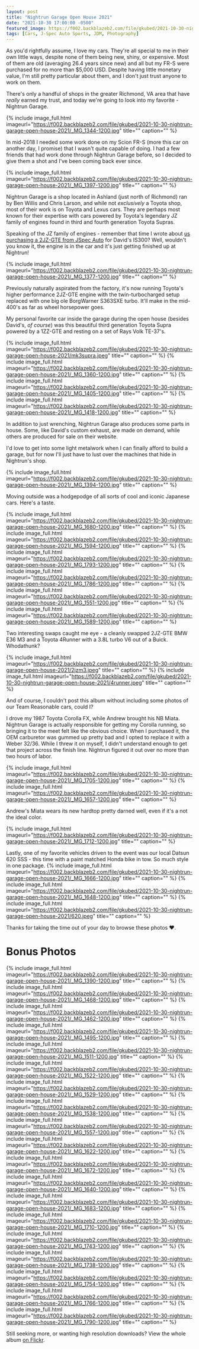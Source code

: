 ```yaml
---
layout: post
title: "Nightrun Garage Open House 2021"
date: "2021-10-30 17:00:00 -0500"
featured_image: https://f002.backblazeb2.com/file/gkubed/2021-10-30-nightrun-garage-open-house-2021/_MG_1695-1200.jpg
tags: [Cars, J-Spec Auto Sports, JDM, Photography]
---
```


As you'd rightfully assume, I love my cars. They're all special to me in their own little ways, despite none of them being new, shiny, or expensive. Most of them are old (averaging 26.4 years since new) and all but my FR-S were purchased for no more than $5,000 USD. Despite having little monetary value, I'm still pretty particular about them, and I don't just trust anyone to work on them.

There's only a handful of shops in the greater Richmond, VA area that have *really* earned my trust, and today we're going to look into my favorite - Nightrun Garage.

<!--more-->

{% include image_full.html imageurl="https://f002.backblazeb2.com/file/gkubed/2021-10-30-nightrun-garage-open-house-2021/_MG_1344-1200.jpg" title="" caption="" %}

In mid-2018 I needed some work done on my Scion FR-S (more this car on another day, I promise) that I wasn't quite capable of doing. I had a few friends that had work done through Nightrun Garage before, so I decided to give them a shot and I've been coming back ever since.

{% include image_full.html imageurl="https://f002.backblazeb2.com/file/gkubed/2021-10-30-nightrun-garage-open-house-2021/_MG_1397-1200.jpg" title="" caption="" %}

Nightrun Garage is a shop located in Ashland (just north of Richmond) ran by Ben Willis and Chris Larson, and while not *exclusively* a Toyota shop, most of their work is on Toyota and Lexus cars. They are perhaps most known for their expertise with cars powered by Toyota's legendary JZ family of engines found in third and fourth generation Toyota Supras.

Speaking of the JZ family of engines - remember that time I wrote about [us purchasing a 2JZ-GTE from JSpec Auto](https://gkubed.com/2019/01/13/jspec-auto-sports-purchasing-a-2jzgte/) for David's IS300? Well, wouldn't you know it, the engine is in the car and it's just getting finished up at Nightrun!

{% include image_full.html imageurl="https://f002.backblazeb2.com/file/gkubed/2021-10-30-nightrun-garage-open-house-2021/_MG_1377-1200.jpg" title="" caption="" %}

Previously naturally aspirated from the factory, it's now running Toyota's higher performance 2JZ-GTE engine with the twin-turbocharged setup replaced with one big ole BorgWarner S363SXE turbo. It'll make in the mid-400's as far as wheel horsepower goes.

My personal favorite car inside the garage during the open house (besides David's, *of course*) was this beautiful third generation Toyota Supra powered by a 1ZZ-GTE and resting on a set of Rays Volk TE-37's.

{% include image_full.html imageurl="https://f002.backblazeb2.com/file/gkubed/2021-10-30-nightrun-garage-open-house-2021/mk3supra.jpeg" title="" caption="" %}
{% include image_full.html imageurl="https://f002.backblazeb2.com/file/gkubed/2021-10-30-nightrun-garage-open-house-2021/_MG_1360-1200.jpg" title="" caption="" %}
{% include image_full.html imageurl="https://f002.backblazeb2.com/file/gkubed/2021-10-30-nightrun-garage-open-house-2021/_MG_1405-1200.jpg" title="" caption="" %}
{% include image_full.html imageurl="https://f002.backblazeb2.com/file/gkubed/2021-10-30-nightrun-garage-open-house-2021/_MG_1418-1200.jpg" title="" caption="" %}

In addition to just wrenching, Nightrun Garage also produces some parts in house. Some, like David's custom exhaust, are made on demand, while others are produced for sale on their website.

I'd love to get into some light metalwork when I can finally afford to build a garage, but for now I'll just have to lust over the machines that hide in Nightrun's shop.

{% include image_full.html imageurl="https://f002.backblazeb2.com/file/gkubed/2021-10-30-nightrun-garage-open-house-2021/_MG_1394-1200.jpg" title="" caption="" %}

Moving outside was a hodgepodge of all sorts of cool and iconic Japanese cars. Here's a taste.

{% include image_full.html imageurl="https://f002.backblazeb2.com/file/gkubed/2021-10-30-nightrun-garage-open-house-2021/_MG_1680-1200.jpg" title="" caption="" %}
{% include image_full.html imageurl="https://f002.backblazeb2.com/file/gkubed/2021-10-30-nightrun-garage-open-house-2021/_MG_1594-1200.jpg" title="" caption="" %}
{% include image_full.html imageurl="https://f002.backblazeb2.com/file/gkubed/2021-10-30-nightrun-garage-open-house-2021/_MG_1793-1200.jpg" title="" caption="" %}
{% include image_full.html imageurl="https://f002.backblazeb2.com/file/gkubed/2021-10-30-nightrun-garage-open-house-2021/_MG_1786-1200.jpg" title="" caption="" %}
{% include image_full.html imageurl="https://f002.backblazeb2.com/file/gkubed/2021-10-30-nightrun-garage-open-house-2021/_MG_1551-1200.jpg" title="" caption="" %}
{% include image_full.html imageurl="https://f002.backblazeb2.com/file/gkubed/2021-10-30-nightrun-garage-open-house-2021/_MG_1589-1200.jpg" title="" caption="" %}

Two interesting swaps caught me eye - a cleanly swapped 2JZ-GTE BMW E36 M3 and a Toyota 4Runner with a 3.8L turbo V6 out of a Buick. Whodathunk?

{% include image_full.html imageurl="https://f002.backblazeb2.com/file/gkubed/2021-10-30-nightrun-garage-open-house-2021/2jzm3.jpeg" title="" caption="" %}
{% include image_full.html imageurl="https://f002.backblazeb2.com/file/gkubed/2021-10-30-nightrun-garage-open-house-2021/4runner.jpeg" title="" caption="" %}

And of course, I couldn't post this album without including some photos of our Team Reasonable cars, could I?

I drove my 1987 Toyota Corolla FX, while Andrew brought his NB Miata. Nightrun Garage is actually responsible for getting my Corolla running, so bringing it to the meet felt like the obvious choice. When I purchased it, the OEM carburetor was gummed up pretty bad and I opted to replace it with a Weber 32/36. While I threw it on myself, I didn't understand enough to get that project across the finish line. Nightrun figured it out over no more than two hours of labor.

{% include image_full.html imageurl="https://f002.backblazeb2.com/file/gkubed/2021-10-30-nightrun-garage-open-house-2021/_MG_1705-1200.jpg" title="" caption="" %}
{% include image_full.html imageurl="https://f002.backblazeb2.com/file/gkubed/2021-10-30-nightrun-garage-open-house-2021/_MG_1657-1200.jpg" title="" caption="" %}

Andrew's Miata wears its new hardtop pretty darned well, even if it's a not the ideal color.

{% include image_full.html imageurl="https://f002.backblazeb2.com/file/gkubed/2021-10-30-nightrun-garage-open-house-2021/_MG_1712-1200.jpg" title="" caption="" %}

Lastly, one of my favorite vehicles driven to the event was our local Datsun 620 SSS - this time with a paint matched Honda bike in tow. So much style in one package.
{% include image_full.html imageurl="https://f002.backblazeb2.com/file/gkubed/2021-10-30-nightrun-garage-open-house-2021/_MG_1666-1200.jpg" title="" caption="" %}
{% include image_full.html imageurl="https://f002.backblazeb2.com/file/gkubed/2021-10-30-nightrun-garage-open-house-2021/_MG_1648-1200.jpg" title="" caption="" %}
{% include image_full.html imageurl="https://f002.backblazeb2.com/file/gkubed/2021-10-30-nightrun-garage-open-house-2021/620.jpeg" title="" caption="" %}

Thanks for taking the time out of your day to browse these photos ❤.

# Bonus Photos
{% include image_full.html imageurl="https://f002.backblazeb2.com/file/gkubed/2021-10-30-nightrun-garage-open-house-2021/_MG_1390-1200.jpg" title="" caption="" %}
{% include image_full.html imageurl="https://f002.backblazeb2.com/file/gkubed/2021-10-30-nightrun-garage-open-house-2021/_MG_1468-1200.jpg" title="" caption="" %}
{% include image_full.html imageurl="https://f002.backblazeb2.com/file/gkubed/2021-10-30-nightrun-garage-open-house-2021/_MG_1462-1200.jpg" title="" caption="" %}
{% include image_full.html imageurl="https://f002.backblazeb2.com/file/gkubed/2021-10-30-nightrun-garage-open-house-2021/_MG_1495-1200.jpg" title="" caption="" %}
{% include image_full.html imageurl="https://f002.backblazeb2.com/file/gkubed/2021-10-30-nightrun-garage-open-house-2021/_MG_1511-1200.jpg" title="" caption="" %}
{% include image_full.html imageurl="https://f002.backblazeb2.com/file/gkubed/2021-10-30-nightrun-garage-open-house-2021/_MG_1522-1200.jpg" title="" caption="" %}
{% include image_full.html imageurl="https://f002.backblazeb2.com/file/gkubed/2021-10-30-nightrun-garage-open-house-2021/_MG_1529-1200.jpg" title="" caption="" %}
{% include image_full.html imageurl="https://f002.backblazeb2.com/file/gkubed/2021-10-30-nightrun-garage-open-house-2021/_MG_1538-1200.jpg" title="" caption="" %}
{% include image_full.html imageurl="https://f002.backblazeb2.com/file/gkubed/2021-10-30-nightrun-garage-open-house-2021/_MG_1557-1200.jpg" title="" caption="" %}
{% include image_full.html imageurl="https://f002.backblazeb2.com/file/gkubed/2021-10-30-nightrun-garage-open-house-2021/_MG_1622-1200.jpg" title="" caption="" %}
{% include image_full.html imageurl="https://f002.backblazeb2.com/file/gkubed/2021-10-30-nightrun-garage-open-house-2021/_MG_1672-1200.jpg" title="" caption="" %}
{% include image_full.html imageurl="https://f002.backblazeb2.com/file/gkubed/2021-10-30-nightrun-garage-open-house-2021/_MG_1640-1200.jpg" title="" caption="" %}
{% include image_full.html imageurl="https://f002.backblazeb2.com/file/gkubed/2021-10-30-nightrun-garage-open-house-2021/_MG_1683-1200.jpg" title="" caption="" %}
{% include image_full.html imageurl="https://f002.backblazeb2.com/file/gkubed/2021-10-30-nightrun-garage-open-house-2021/_MG_1710-1200.jpg" title="" caption="" %}
{% include image_full.html imageurl="https://f002.backblazeb2.com/file/gkubed/2021-10-30-nightrun-garage-open-house-2021/_MG_1743-1200.jpg" title="" caption="" %}
{% include image_full.html imageurl="https://f002.backblazeb2.com/file/gkubed/2021-10-30-nightrun-garage-open-house-2021/_MG_1738-1200.jpg" title="" caption="" %}
{% include image_full.html imageurl="https://f002.backblazeb2.com/file/gkubed/2021-10-30-nightrun-garage-open-house-2021/_MG_1754-1200.jpg" title="" caption="" %}
{% include image_full.html imageurl="https://f002.backblazeb2.com/file/gkubed/2021-10-30-nightrun-garage-open-house-2021/_MG_1766-1200.jpg" title="" caption="" %}
{% include image_full.html imageurl="https://f002.backblazeb2.com/file/gkubed/2021-10-30-nightrun-garage-open-house-2021/_MG_1790-1200.jpg" title="" caption="" %}

Still seeking more, or wanting high resolution downloads? View the whole album [on Flickr](https://www.flickr.com/photos/gkubed/albums/72157720087757813).
